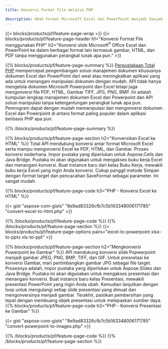 ```yaml
---
title: Konversi Format File melalui PHP 

description: Ubah Format Microsoft Excel dan PowerPoint menjadi banyak format populer lainnya termasuk PDF, HTML, dan Gambar hanya dengan beberapa baris kode.
---
```


{{< blocks/products/pf/feature-page-wrap >}}
{{< blocks/products/pf/feature-page-header h1="Konversi Format File menggunakan PHP" h2="Konversi slide Microsoft<sup>&reg;</sup> Office Excel dan PowerPoint ke dalam berbagai format lain termasuk gambar, HTML, dan PDF tanpa menggunakan perangkat lunak apa pun." >}}

{{% blocks/products/pf/feature-page-summary %}}
[Perpustakaan Total PHP](https://products.aspose.com/total/php-java/) mempercepat pengembangan solusi manajemen dokumen khususnya dokumen Excel dan PowerPoint dari awal atau meningkatkan aplikasi yang ada untuk menangani manipulasi dokumen dengan mudah. API tidak hanya mengelola dokumen Microsoft Powerpoint dan Excel tetapi juga mengonversi file PDF, HTML, Gambar TIFF, JPG, PNG, BMP. Ini adalah kumpulan lengkap manajemen dokumen Excel dan Powerpoint dan API solusi manipulasi tanpa ketergantungan perangkat lunak apa pun.  Pemrogram dapat dengan mudah memanipulasi dan mengonversi dokumen Excel dan Powerpoint di antara format paling populer dalam aplikasi berbasis PHP apa pun.

{{% /blocks/products/pf/feature-page-summary  %}}

{{% blocks/products/pf/feature-page-section  h2="Konversikan Excel ke HTML" %}}
Total API mendukung konversi antar format Microsoft Excel serta mampu mengonversi Excel ke PDF, HTML, dan Gambar. Proses konversi sederhana.  Impor pustaka yang diperlukan untuk Aspose.Cells dan Java Bridge. Pustaka ini akan digunakan untuk mengakses buku kerja Excel dan menangani konversi. Buat instance baru dari kelas Buku Kerja, mewakili buku kerja Excel yang ingin Anda konversi. Cukup panggil metode Simpan dengan format target dan pencacahan SaveFormat sebagai parameter. Ini sangat mudah. 

{{% blocks/products/pf/feature-page-code h3="PHP - Konversi Excel ke HTML" %}}

{{< gist "aspose-com-gists" "8e9ad83326cfb7c5b163348006171785" "convert-excel-to-html.php" >}}

{{% /blocks/products/pf/feature-page-code  %}}
{{% /blocks/products/pf/feature-page-section %}}
{{< blocks/products/pf/feature-page-options pairs="excel-to-powerpoint xlsx-to-pptx xls-to-ppt" >}}


{{% blocks/products/pf/feature-page-section  h2="Mengkonversi Powerpoint ke Gambar" %}}
API mendukung konversi slide Popwerpoint menjadi gambar JPEG, PNG, BMP, TIFF, dan GIF. Untuk presnetasi ke konversi Gambar, mari pertimbangkan gambar JPG sebagai file target. Prosesnya adalah, impor pustaka yang diperlukan untuk Aspose.Slides dan Java Bridge. Pustaka ini akan digunakan untuk mengakses presentasi dan menangani konversi. Buat instance baru kelas Presentasi, mewakili presentasi PowerPoint yang ingin Anda ubah.  Kemudian lanjutkan dengan loop untuk mengulangi setiap slide presentasi yang dimuat dan mengonversinya menjadi gambar. Terakhir, pastikan pembersihan yang tepat dengan membuang objek presentasi untuk melepaskan sumber daya.
{{% blocks/products/pf/feature-page-code h3="PHP - Konversi Presentasi ke Gambar" %}}

{{< gist "aspose-com-gists" "8e9ad83326cfb7c5b163348006171785" "convert-powerpoint-to-images.php" >}}


{{% /blocks/products/pf/feature-page-code  %}}
{{% /blocks/products/pf/feature-page-section %}}